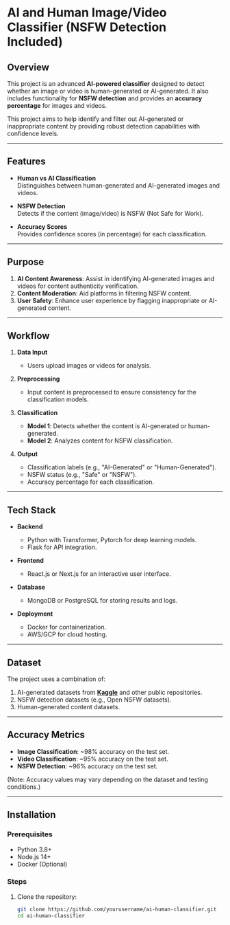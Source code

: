 # AI and Human Image/Video Classifier (NSFW Detection Included)

## Overview
This project is an advanced **AI-powered classifier** designed to detect whether an image or video is human-generated or AI-generated. It also includes functionality for **NSFW detection** and provides an **accuracy percentage** for images and videos.

This project aims to help identify and filter out AI-generated or inappropriate content by providing robust detection capabilities with confidence levels.

---

## Features
- **Human vs AI Classification**  
  Distinguishes between human-generated and AI-generated images and videos.
  
- **NSFW Detection**  
  Detects if the content (image/video) is NSFW (Not Safe for Work).
  
- **Accuracy Scores**  
  Provides confidence scores (in percentage) for each classification.

---

## Purpose
1. **AI Content Awareness**: Assist in identifying AI-generated images and videos for content authenticity verification.
2. **Content Moderation**: Aid platforms in filtering NSFW content.
3. **User Safety**: Enhance user experience by flagging inappropriate or AI-generated content.

---

## Workflow
1. **Data Input**  
   - Users upload images or videos for analysis.
   
2. **Preprocessing**  
   - Input content is preprocessed to ensure consistency for the classification models.

3. **Classification**  
   - **Model 1**: Detects whether the content is AI-generated or human-generated.  
   - **Model 2**: Analyzes content for NSFW classification.

4. **Output**  
   - Classification labels (e.g., "AI-Generated" or "Human-Generated").  
   - NSFW status (e.g., "Safe" or "NSFW").  
   - Accuracy percentage for each classification.

---

## Tech Stack
- **Backend**  
  - Python with Transformer, Pytorch for deep learning models.
  - Flask for API integration.
  
- **Frontend**  
  - React.js or Next.js for an interactive user interface.

- **Database**  
  - MongoDB or PostgreSQL for storing results and logs.

- **Deployment**  
  - Docker for containerization.
  - AWS/GCP for cloud hosting.

---

## Dataset
The project uses a combination of:
1. AI-generated datasets from **[Kaggle](https://www.kaggle.com/)** and other public repositories.
2. NSFW detection datasets (e.g., Open NSFW datasets).
3. Human-generated content datasets.

---

## Accuracy Metrics
- **Image Classification**: ~98% accuracy on the test set.  
- **Video Classification**: ~95% accuracy on the test set.  
- **NSFW Detection**: ~96% accuracy on the test set.

(Note: Accuracy values may vary depending on the dataset and testing conditions.)

---

## Installation
### Prerequisites
- Python 3.8+
- Node.js 14+
- Docker (Optional)

### Steps
1. Clone the repository:
   ```bash
   git clone https://github.com/yourusername/ai-human-classifier.git
   cd ai-human-classifier
